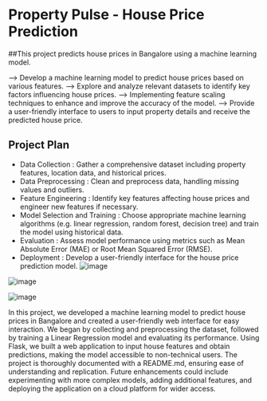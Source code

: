 # Property Pulse - House Price Prediction
##This project predicts house prices in Bangalore using a machine learning model.

--> Develop a machine learning model to predict house prices based on various features.
--> Explore and analyze relevant datasets to identify key factors influencing house prices.
--> Implementing feature scaling techniques to enhance and improve the accuracy of the model.
--> Provide a user-friendly interface to users to input property details and receive the predicted house price.


## Project Plan

* Data Collection : Gather a comprehensive dataset including property features, location data, and historical prices.
* Data Preprocessing : Clean and preprocess data, handling missing values and outliers.
* Feature Engineering : Identify key features affecting house prices and engineer new features if necessary.
* Model Selection and Training : Choose appropriate machine learning algorithms (e.g. linear regression, random forest, decision tree) and train the model using historical data.
* Evaluation : Assess model performance using metrics such as Mean Absolute Error (MAE) or Root Mean Squared Error (RMSE).
* Deployment : Develop a user-friendly interface for the house price prediction model.
![image](https://github.com/PrathamSharma16/Property_Pulse/assets/110150708/807f1abe-8785-4e74-b21a-b3e203b625e3)

![image](https://github.com/PrathamSharma16/Property_Pulse/assets/110150708/f82edaf4-6c67-4ba9-a4ab-20124f726a3c)

![image](https://github.com/user-attachments/assets/923657ab-5989-4ba9-8995-10c2382dce7f)



In this project, we developed a machine learning model to predict house prices in Bangalore and created a user-friendly web interface for easy interaction. We began by collecting and preprocessing the dataset, followed by training a Linear Regression model and evaluating its performance. Using Flask, we built a web application to input house features and obtain predictions, making the model accessible to non-technical users. The project is thoroughly documented with a README.md, ensuring ease of understanding and replication. Future enhancements could include experimenting with more complex models, adding additional features, and deploying the application on a cloud platform for wider access.
